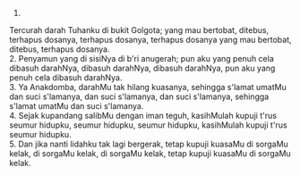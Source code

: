 1.
Tercurah darah Tuhanku di bukit Golgota;
yang mau bertobat, ditebus, terhapus dosanya,
terhapus dosanya, terhapus dosanya
yang mau bertobat, ditebus, terhapus dosanya.
<br>
2.
Penyamun yang di sisiNya di b'ri anugerah;
pun aku yang penuh cela dibasuh darahNya,
dibasuh darahNya, dibasuh darahNya,
pun aku yang penuh cela dibasuh darahNya.
<br>
3.
Ya Anakdomba, darahMu tak hilang kuasanya,
sehingga s'lamat umatMu dan suci s'lamanya,
dan suci s'lamanya, dan suci s'lamanya,
sehingga s'lamat umatMu dan suci s'lamanya.
<br>
4.
Sejak kupandang salibMu dengan iman teguh,
kasihMulah kupuji t'rus seumur hidupku,
seumur hidupku, seumur hidupku,
kasihMulah kupuji t'rus seumur hidupku.
<br>
5.
Dan jika nanti lidahku tak lagi bergerak,
tetap kupuji kuasaMu di sorgaMu kelak,
di sorgaMu kelak, di sorgaMu kelak,
tetap kupuji kuasaMu di sorgaMu kelak.